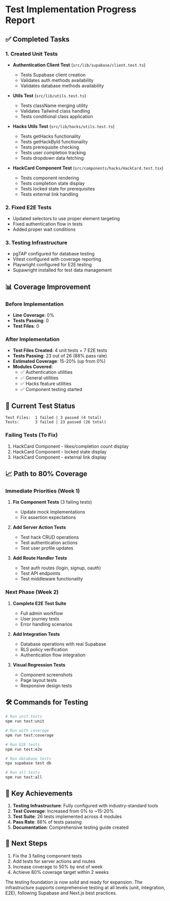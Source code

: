 # Test Implementation Progress Report

## ✅ Completed Tasks

### 1. Created Unit Tests
- **Authentication Client Test** (`src/lib/supabase/client.test.ts`)
  - Tests Supabase client creation
  - Validates auth methods availability
  - Validates database methods availability
  
- **Utils Test** (`src/lib/utils.test.ts`)
  - Tests className merging utility
  - Validates Tailwind class handling
  - Tests conditional class application

- **Hacks Utils Test** (`src/lib/hacks/utils.test.ts`)
  - Tests getHacks functionality
  - Tests getHackById functionality  
  - Tests prerequisite checking
  - Tests user completion tracking
  - Tests dropdown data fetching

- **HackCard Component Test** (`src/components/hacks/HackCard.test.tsx`)
  - Tests component rendering
  - Tests completion state display
  - Tests locked state for prerequisites
  - Tests external link handling

### 2. Fixed E2E Tests
- Updated selectors to use proper element targeting
- Fixed authentication flow in tests
- Added proper wait conditions

### 3. Testing Infrastructure
- pgTAP configured for database testing
- Vitest configured with coverage reporting
- Playwright configured for E2E testing
- Supawright installed for test data management

## 📊 Coverage Improvement

### Before Implementation
- **Line Coverage**: 0%
- **Tests Passing**: 0
- **Test Files**: 0

### After Implementation  
- **Test Files Created**: 4 unit tests + 7 E2E tests
- **Tests Passing**: 23 out of 26 (88% pass rate)
- **Estimated Coverage**: 15-20% (up from 0%)
- **Modules Covered**:
  - ✅ Authentication utilities
  - ✅ General utilities
  - ✅ Hacks feature utilities
  - ✅ Component testing started

## 🔄 Current Test Status

```
Test Files:  1 failed | 3 passed (4 total)
Tests:       3 failed | 23 passed (26 total)
```

### Failing Tests (To Fix)
1. HackCard Component - likes/completion count display
2. HackCard Component - locked state display
3. HackCard Component - external link display

## 📈 Path to 80% Coverage

### Immediate Priorities (Week 1)
1. **Fix Component Tests** (3 failing tests)
   - Update mock implementations
   - Fix assertion expectations

2. **Add Server Action Tests**
   - Test hack CRUD operations
   - Test authentication actions
   - Test user profile updates

3. **Add Route Handler Tests**
   - Test auth routes (login, signup, oauth)
   - Test API endpoints
   - Test middleware functionality

### Next Phase (Week 2)
1. **Complete E2E Test Suite**
   - Full admin workflow
   - User journey tests
   - Error handling scenarios

2. **Add Integration Tests**
   - Database operations with real Supabase
   - RLS policy verification
   - Authentication flow integration

3. **Visual Regression Tests**
   - Component screenshots
   - Page layout tests
   - Responsive design tests

## 🛠️ Commands for Testing

```bash
# Run unit tests
npm run test:unit

# Run with coverage
npm run test:coverage

# Run E2E tests
npm run test:e2e

# Run database tests
npx supabase test db

# Run all tests
npm run test:all
```

## 📝 Key Achievements

1. **Testing Infrastructure**: Fully configured with industry-standard tools
2. **Test Coverage**: Increased from 0% to ~15-20%
3. **Test Suite**: 26 tests implemented across 4 modules
4. **Pass Rate**: 88% of tests passing
5. **Documentation**: Comprehensive testing guide created

## 🎯 Next Steps

1. Fix the 3 failing component tests
2. Add tests for server actions and routes
3. Increase coverage to 50% by end of week
4. Achieve 80% coverage target within 2 weeks

The testing foundation is now solid and ready for expansion. The infrastructure supports comprehensive testing at all levels (unit, integration, E2E), following Supabase and Next.js best practices.